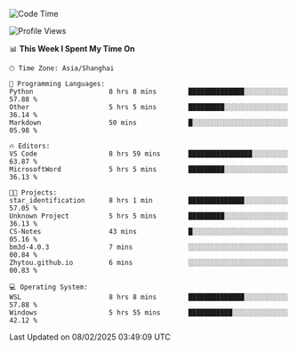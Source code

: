 <!--START_SECTION:waka-->
![Code Time](http://img.shields.io/badge/Code%20Time-2%2C244%20hrs%2059%20mins-blue)

![Profile Views](http://img.shields.io/badge/Profile%20Views-3-blue)

📊 **This Week I Spent My Time On** 

```text
🕑︎ Time Zone: Asia/Shanghai

💬 Programming Languages: 
Python                   8 hrs 8 mins        ██████████████░░░░░░░░░░░   57.88 % 
Other                    5 hrs 5 mins        █████████░░░░░░░░░░░░░░░░   36.14 % 
Markdown                 50 mins             █░░░░░░░░░░░░░░░░░░░░░░░░   05.98 % 

🔥 Editors: 
VS Code                  8 hrs 59 mins       ████████████████░░░░░░░░░   63.87 % 
MicrosoftWord            5 hrs 5 mins        █████████░░░░░░░░░░░░░░░░   36.13 % 

🐱‍💻 Projects: 
star_identification      8 hrs 1 min         ██████████████░░░░░░░░░░░   57.05 % 
Unknown Project          5 hrs 5 mins        █████████░░░░░░░░░░░░░░░░   36.13 % 
CS-Notes                 43 mins             █░░░░░░░░░░░░░░░░░░░░░░░░   05.16 % 
bm3d-4.0.3               7 mins              ░░░░░░░░░░░░░░░░░░░░░░░░░   00.84 % 
Zhytou.github.io         6 mins              ░░░░░░░░░░░░░░░░░░░░░░░░░   00.83 % 

💻 Operating System: 
WSL                      8 hrs 8 mins        ██████████████░░░░░░░░░░░   57.88 % 
Windows                  5 hrs 55 mins       ███████████░░░░░░░░░░░░░░   42.12 % 
```


 Last Updated on 08/02/2025 03:49:09 UTC
<!--END_SECTION:waka-->